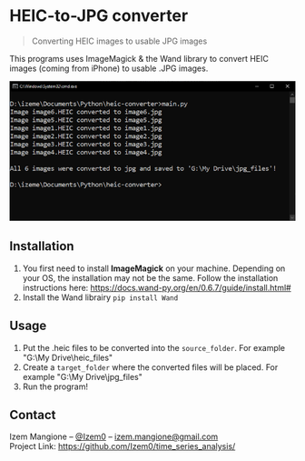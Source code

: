 # HEIC-to-JPG converter
> Converting HEIC images to usable JPG images

This programs uses ImageMagick & the Wand library to convert HEIC images (coming from iPhone) to usable .JPG images.

![](example.png)

## Installation
1. You first need to install **ImageMagick** on your machine. Depending on your OS, the installation may not be the same.
Follow the installation instructions here: https://docs.wand-py.org/en/0.6.7/guide/install.html#
2. Install the Wand librairy ``pip install Wand``

## Usage
1. Put the .heic files to be converted into the ``source_folder``. For example "G:\My Drive\heic_files"
2. Create a ``target_folder`` where the converted files will be placed. For example "G:\My Drive\jpg_files"
3. Run the program!

## Contact
Izem Mangione – [@Izem0](https://github.com/Izem0) – izem.mangione@gmail.com  
Project Link: https://github.com/Izem0/time_series_analysis/
